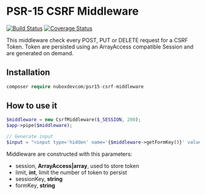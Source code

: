 # PSR-15 CSRF Middleware

[![Build Status](https://travis-ci.org/NuBOXDevCom/PSR15-CsrfMiddleware.svg?branch=master)](https://travis-ci.org/NuBOXDevCom/PSR15-CsrfMiddleware)
[![Coverage Status](https://coveralls.io/repos/github/NuBOXDevCom/PSR15-CsrfMiddleware/badge.svg?branch=master)](https://coveralls.io/github/NuBOXDevCom/PSR15-CsrfMiddleware?branch=master)

This middleware check every POST, PUT or DELETE request for a CSRF Token.
Token are persisted using an ArrayAccess compatible Session and are generated on demand.

## Installation

```php
composer require nuboxdevcom/psr15-csrf-middleware
```

## How to use it

```php
$middleware = new CsrfMiddleware($_SESSION, 200);
$app->pipe($middleware);

// Generate input
$input = "<input type='hidden' name='{$middleware->getFormKey()}' value='{$middleware->generateToken()}'/>"
```


Middleware are constructed with this parameters:

- session, **ArrayAccess|array**, used to store token
- limit, **int**, limit the number of token to persist
- sessionKey, **string**
- formKey, **string**
